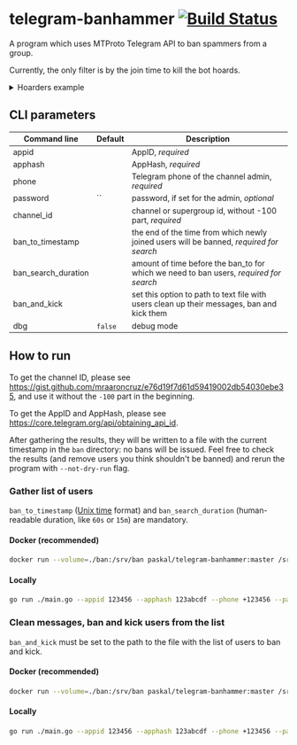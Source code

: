 # telegram-banhammer [![Build Status](https://github.com/paskal/telegram-banhammer/workflows/build/badge.svg)](https://github.com/paskal/telegram-banhammer/actions)

A program which uses MTProto Telegram API to ban spammers from a group.

Currently, the only filter is by the join time to kill the bot hoards.

<details><summary>Hoarders example</summary>

![](images/hoard.png)
</details>

## CLI parameters

| Command line        | Default | Description                                                                                |
|---------------------|---------|--------------------------------------------------------------------------------------------|
| appid               |         | AppID, _required_                                                                          |
| apphash             |         | AppHash, _required_                                                                        |
| phone               |         | Telegram phone of the channel admin, _required_                                            |
| password            | ``      | password, if set for the admin, _optional_                                                 |
| channel_id          |         | channel or supergroup id, without -100 part, _required_                                    |
| ban_to_timestamp    |         | the end of the time from which newly joined users will be banned, _required for search_    |
| ban_search_duration |         | amount of time before the ban_to for which we need to ban users, _required for search_     |
| ban_and_kick        |         | set this option to path to text file with users clean up their messages, ban and kick them |
| dbg                 | `false` | debug mode                                                                                 |


## How to run

To get the channel ID, please see https://gist.github.com/mraaroncruz/e76d19f7d61d59419002db54030ebe35, and use it without the `-100` part in the beginning.

To get the AppID and AppHash, please see https://core.telegram.org/api/obtaining_api_id.

After gathering the results, they will be written to a file with the current timestamp in the `ban` directory: no bans will be issued. Feel free to check the results (and remove users you think shouldn't be banned) and rerun the program with `--not-dry-run` flag.

### Gather list of users

`ban_to_timestamp` ([Unix time](https://en.wikipedia.org/wiki/Unix_time) format) and `ban_search_duration` (human-readable duration, like `60s` or `15m`) are mandatory.

#### Docker (recommended)

```bash
docker run --volume=./ban:/srv/ban paskal/telegram-banhammer:master /srv/telegram-banhammer --appid 123456 --apphash 123abcdf --phone +123456 --password "pass_if_present" --channel_id 1234567 --ban_to 1666887600 --ban_search_duration 3m
```

#### Locally

```bash
go run ./main.go --appid 123456 --apphash 123abcdf --phone +123456 --password "pass_if_present" --channel_id 1234567 --ban_to 1666887600 --ban_search_duration 3m
```

### Clean messages, ban and kick users from the list

`ban_and_kick` must be set to the path to the file with the list of users to ban and kick.

#### Docker (recommended)

```bash
docker run --volume=./ban:/srv/ban paskal/telegram-banhammer:master /srv/telegram-banhammer --appid 123456 --apphash 123abcdf --phone +123456 --password "pass_if_present" --ban_and_kick ban/telegram-banhammer-2022-10-28T22-03-40.users.csv
```

#### Locally

```bash
go run ./main.go --appid 123456 --apphash 123abcdf --phone +123456 --password "pass_if_present" --channel_id 1234567 --ban_and_kick ban/telegram-banhammer-2022-10-28T22-03-40.users.csv
```
